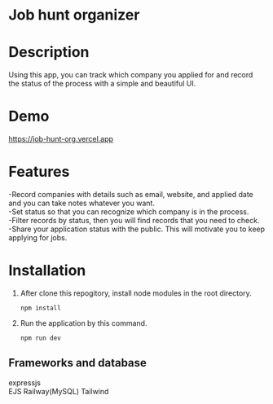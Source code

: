 # **Job hunt organizer**

# Description
Using this app, you can track which company you applied for and record the status of the process with a simple and beautiful UI.  

# Demo
https://job-hunt-org.vercel.app

# Features
-Record companies with details such as email, website, and applied date and you can take notes whatever you want.  
-Set status so that you can recognize which company is in the process.  
-Filter records by status, then you will find records that you need to check.  
-Share your application status with the public. This will motivate you to keep applying for jobs.  
 
# Installation 
1. After clone this repogitory, install node modules in the root directory.  
    ```
    npm install
    ```

2. Run the application by this command.  
    ```
    npm run dev
    ```

## Frameworks and database
expressjs  
EJS
Railway(MySQL)
Tailwind  




